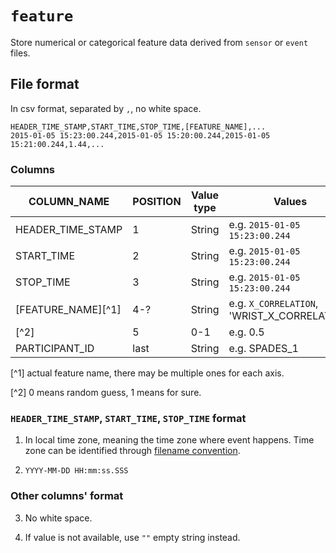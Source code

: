 # `feature`
Store numerical or categorical feature data derived from `sensor` or `event` files.

## File format
In csv format, separated by `,`, no white space.

```
HEADER_TIME_STAMP,START_TIME,STOP_TIME,[FEATURE_NAME],...
2015-01-05 15:23:00.244,2015-01-05 15:20:00.244,2015-01-05 15:21:00.244,1.44,...
```
### Columns

| COLUMN_NAME | POSITION | Value type | Values | Required |
| --- | --- | --- | --- | --- |
| HEADER_TIME_STAMP | 1 | String | e.g. `2015-01-05 15:23:00.244` | Yes |
| START_TIME | 2| String | e.g. `2015-01-05 15:23:00.244` | Yes |
| STOP_TIME | 3 | String | e.g. `2015-01-05 15:23:00.244` | Yes |
| [FEATURE_NAME][^1] | 4-? | String | e.g. `X_CORRELATION`, 'WRIST_X_CORRELATION' | Yes |
| [^2] | 5 | 0-1 | e.g. 0.5 | No |
| PARTICIPANT_ID | last | String | e.g. SPADES_1 | No |

[^1] actual feature name, there may be multiple ones for each axis.


[^2] 0 means random guess, 1 means for sure.



### `HEADER_TIME_STAMP`, `START_TIME`, `STOP_TIME` format



1. In local time zone, meaning the time zone where event happens. Time zone can be identified through [filename convention](#).



2. `YYYY-MM-DD HH:mm:ss.SSS`



### Other columns' format



3. No white space.

4. If value is not available, use `""` empty string instead.
